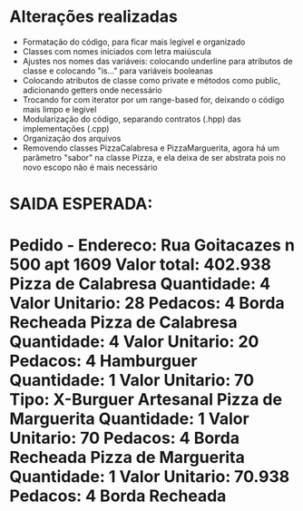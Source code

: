 # Alterações realizadas

- Formatação do código, para ficar mais legível e organizado
- Classes com nomes iniciados com letra maiúscula
- Ajustes nos nomes das variáveis: colocando underline para atributos de classe e colocando "is..." para variáveis booleanas
- Colocando atributos de classe como private e métodos como public, adicionando getters onde necessário
- Trocando for com iterator por um range-based for, deixando o código mais limpo e legível
- Modularização do código, separando contratos (.hpp) das implementações (.cpp)
- Organização dos arquivos
- Removendo classes PizzaCalabresa e PizzaMarguerita, agora há um parâmetro "sabor" na classe Pizza, e ela deixa de ser abstrata pois no novo escopo não é mais necessário

# SAIDA ESPERADA:

Pedido - Endereco: Rua Goitacazes n 500 apt 1609
Valor total: 402.938
Pizza de Calabresa
Quantidade: 4
Valor Unitario: 28
Pedacos: 4
Borda Recheada
Pizza de Calabresa
Quantidade: 4
Valor Unitario: 20
Pedacos: 4
Hamburguer
Quantidade: 1
Valor Unitario: 70
Tipo: X-Burguer
Artesanal
Pizza de Marguerita
Quantidade: 1
Valor Unitario: 70
Pedacos: 4
Borda Recheada
Pizza de Marguerita
Quantidade: 1
Valor Unitario: 70.938
Pedacos: 4
Borda Recheada
================================
